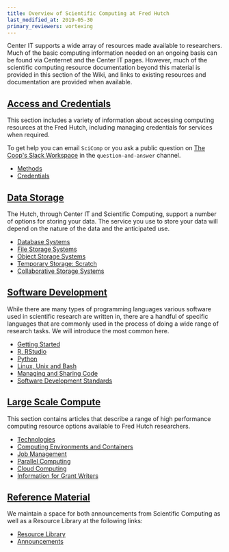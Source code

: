 ```yaml
---
title: Overview of Scientific Computing at Fred Hutch
last_modified_at: 2019-05-30
primary_reviewers: vortexing
---
```

Center IT supports a wide array of resources made available to researchers.  Much of the basic computing information needed on an ongoing basis can be found via Centernet and the Center IT pages.  However, much of the scientific computing resource documentation beyond this material is provided in this section of the Wiki, and links to existing resources and documentation are provided when available.  


## [Access and Credentials](/scicomputing/access_overview/)
This section includes a variety of information about accessing computing resources at the Fred Hutch, including managing credentials for services when required.  

To get help you can email `SciComp` or you ask a public question on [The Coop's Slack Workspace](https://fhbig.slack.com/messages) in the `question-and-answer` channel.  

- [Methods](/scicomputing/access_methods/)
- [Credentials](/scicomputing/access_credentials/)


## [Data Storage](/scicomputing/store_overview/)
The Hutch, through Center IT and Scientific Computing, support a number of options for storing your data. The service you use to store your data will depend on the nature of the data and the anticipated use.

- [Database Systems](/scicomputing/store_databases/)
- [File Storage Systems](/scicomputing/store_posix/)
- [Object Storage Systems](/scicomputing/store_objectstore/)
- [Temporary Storage: Scratch](/scicomputing/store_scratch/)
- [Collaborative Storage Systems](/scicomputing/store_collaboration/)


## [Software Development](/scicomputing/software_overview/)
While there are many types of programming languages various software used in scientific research are written in, there are a handful of specific languages that are commonly used in the process of doing a wide range of research tasks. We will introduce the most common here.

- [Getting Started](/scicomputing/software_languages/)
- [R, RStudio](/scicomputing/software_R/)
- [Python](/scicomputing/software_python/)
- [Linux, Unix and Bash](/scicomputing/software_linux101/)
- [Managing and Sharing Code](/scicomputing/software_managecode/)
- [Software Development Standards](/scicomputing/software_standards/)


## [Large Scale Compute](/scicomputing/compute_overview/)
This section contains articles that describe a range of high performance computing resource options available to Fred Hutch researchers.

- [Technologies](/scicomputing/compute_platforms/)
- [Computing Environments and Containers](/scicomputing/compute_environments/)
- [Job Management](/scicomputing/compute_jobs/)
- [Parallel Computing](/scicomputing/compute_parallel/)
- [Cloud Computing](/scicomputing/compute_cloud/)
- [Information for Grant Writers](/scicomputing/compute_grants/)

## [Reference Material](/scicomputing/reference_overview/)
We maintain a space for both announcements from Scientific Computing as well as a Resource Library at the following links:
- [Resource Library](/compdemos/)
- [Announcements](/scicompannounce/)
